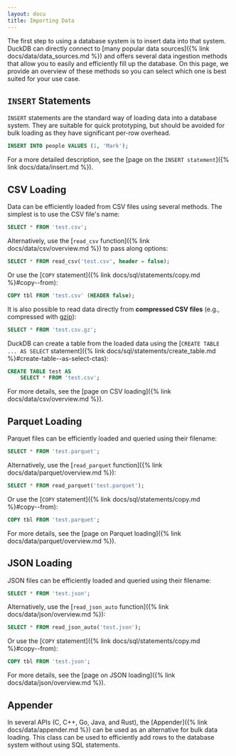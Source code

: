 ```yaml
---
layout: docu
title: Importing Data
---
```


The first step to using a database system is to insert data into that system.
DuckDB can directly connect to [many popular data sources]({% link docs/data/data_sources.md %}) and offers several data ingestion methods that allow you to easily and efficiently fill up the database.
On this page, we provide an overview of these methods so you can select which one is best suited for your use case.

## `INSERT` Statements

`INSERT` statements are the standard way of loading data into a database system. They are suitable for quick prototyping, but should be avoided for bulk loading as they have significant per-row overhead.

```sql
INSERT INTO people VALUES (1, 'Mark');
```

For a more detailed description, see the [page on the `INSERT statement`]({% link docs/data/insert.md %}).

## CSV Loading

Data can be efficiently loaded from CSV files using several methods. The simplest is to use the CSV file's name:

```sql
SELECT * FROM 'test.csv';
```

Alternatively, use the [`read_csv` function]({% link docs/data/csv/overview.md %}) to pass along options:

```sql
SELECT * FROM read_csv('test.csv', header = false);
```

Or use the [`COPY` statement]({% link docs/sql/statements/copy.md %}#copy--from):

```sql
COPY tbl FROM 'test.csv' (HEADER false);
```

It is also possible to read data directly from **compressed CSV files** (e.g., compressed with [gzip](https://www.gzip.org/)):

```sql
SELECT * FROM 'test.csv.gz';
```

DuckDB can create a table from the loaded data using the [`CREATE TABLE ... AS SELECT` statement]({% link docs/sql/statements/create_table.md %}#create-table--as-select-ctas):

```sql
CREATE TABLE test AS
    SELECT * FROM 'test.csv';
```

For more details, see the [page on CSV loading]({% link docs/data/csv/overview.md %}).

## Parquet Loading

Parquet files can be efficiently loaded and queried using their filename:

```sql
SELECT * FROM 'test.parquet';
```

Alternatively, use the [`read_parquet` function]({% link docs/data/parquet/overview.md %}):

```sql
SELECT * FROM read_parquet('test.parquet');
```

Or use the [`COPY` statement]({% link docs/sql/statements/copy.md %}#copy--from):

```sql
COPY tbl FROM 'test.parquet';
```

For more details, see the [page on Parquet loading]({% link docs/data/parquet/overview.md %}).

## JSON Loading

JSON files can be efficiently loaded and queried using their filename:

```sql
SELECT * FROM 'test.json';
```

Alternatively, use the [`read_json_auto` function]({% link docs/data/json/overview.md %}):

```sql
SELECT * FROM read_json_auto('test.json');
```

Or use the [`COPY` statement]({% link docs/sql/statements/copy.md %}#copy--from):

```sql
COPY tbl FROM 'test.json';
```

For more details, see the [page on JSON loading]({% link docs/data/json/overview.md %}).

## Appender

In several APIs (C, C++, Go, Java, and Rust), the [Appender]({% link docs/data/appender.md %}) can be used as an alternative for bulk data loading.
This class can be used to efficiently add rows to the database system without using SQL statements.
